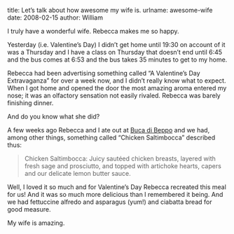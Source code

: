 title: Let&#x02bc;s talk about how awesome my wife is.
urlname: awesome-wife
date: 2008-02-15
author: William

I truly have a wonderful wife. Rebecca makes me so happy.

Yesterday (i.e. Valentine&#x02bc;s Day) I didn&#x02bc;t get home until 19:30 on
account of it was a Thursday and I have a class on Thursday that doesn&#x02bc;t
end until 6:45 and the bus comes at 6:53 and the bus takes 35 minutes to get to
my home.

Rebecca had been advertising something called &ldquo;A Valentine&#x02bc;s Day
Extravaganza&rdquo; for over a week now, and I didn&#x02bc;t really know what to
expect. When I got home and opened the door the most amazing aroma entered my
nose; it was an olfactory sensation not easily rivaled. Rebecca was barely
finishing dinner.

And do you know what she did?

A few weeks ago Rebecca and I ate out at [Buca di Beppo][a] and we had, among
other things, something called &ldquo;Chicken Saltimbocca&rdquo; described thus:

<blockquote class="blockquote pl-3 border-left">
	<p>Chicken Saltimbocca: Juicy sautéed chicken breasts, layered with fresh
	sage and prosciutto, and topped with artichoke hearts, capers and our
	delicate lemon butter sauce.</p>
</blockquote>

Well, I loved it so much and for Valentine&#x02bc;s Day Rebecca recreated this
meal for us! And it was so much more delicious than I remembered it being. And
we had fettuccine alfredo and asparagus (yum!) and ciabatta bread for good
measure.

My wife is amazing.

[a]: https://www.bucadibeppo.com/
